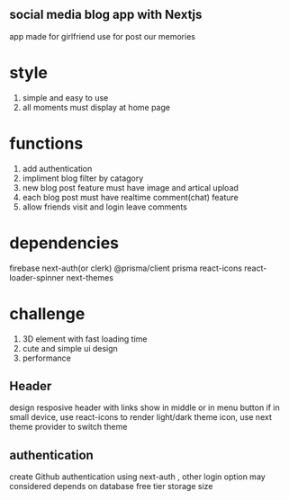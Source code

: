 ## social media blog app with Nextjs
app made for girlfriend use for post our memories
# style 
1. simple and easy to use
2. all moments must display at home page 

# functions
1. add authentication
2. impliment blog filter by catagory 
3. new blog post feature must have image and artical upload
3. each blog post must have realtime comment(chat) feature
4. allow friends visit and login leave comments

# dependencies
firebase next-auth(or clerk) @prisma/client prisma react-icons react-loader-spinner next-themes

# challenge
1. 3D element with fast loading time
2. cute and simple ui design 
3. performance

## Header
 design resposive header with links show in middle or in menu button if in small device, 
 use react-icons to render light/dark theme icon, 
 use next theme provider to switch theme

 ## authentication
create Github authentication using next-auth , other login option may considered depends on database free tier storage size